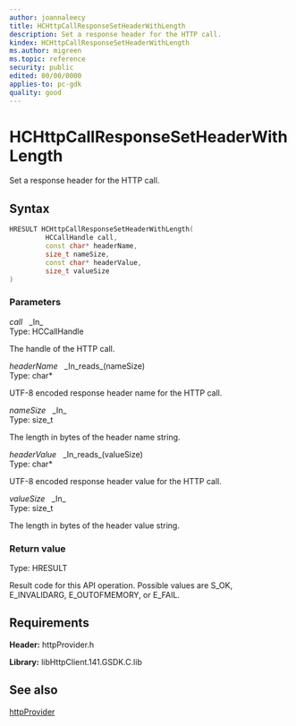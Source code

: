 ```yaml
---
author: joannaleecy
title: HCHttpCallResponseSetHeaderWithLength
description: Set a response header for the HTTP call.
kindex: HCHttpCallResponseSetHeaderWithLength
ms.author: migreen
ms.topic: reference
security: public
edited: 00/00/0000
applies-to: pc-gdk
quality: good
---
```


# HCHttpCallResponseSetHeaderWithLength  

Set a response header for the HTTP call.  

## Syntax  
  
```cpp
HRESULT HCHttpCallResponseSetHeaderWithLength(  
         HCCallHandle call,  
         const char* headerName,  
         size_t nameSize,  
         const char* headerValue,  
         size_t valueSize  
)  
```  
  
### Parameters  
  
*call* &nbsp;&nbsp;\_In\_  
Type: HCCallHandle  
  
The handle of the HTTP call.  
  
*headerName* &nbsp;&nbsp;\_In\_reads\_(nameSize)  
Type: char*  
  
UTF-8 encoded response header name for the HTTP call.  
  
*nameSize* &nbsp;&nbsp;\_In\_  
Type: size_t  
  
The length in bytes of the header name string.  
  
*headerValue* &nbsp;&nbsp;\_In\_reads\_(valueSize)  
Type: char*  
  
UTF-8 encoded response header value for the HTTP call.  
  
*valueSize* &nbsp;&nbsp;\_In\_  
Type: size_t  
  
The length in bytes of the header value string.  
  
  
### Return value  
Type: HRESULT
  
Result code for this API operation. Possible values are S_OK, E_INVALIDARG, E_OUTOFMEMORY, or E_FAIL.
  
## Requirements  
  
**Header:** httpProvider.h
  
**Library:** libHttpClient.141.GSDK.C.lib
  
## See also  
[httpProvider](../httpprovider_members.md)  
  
  